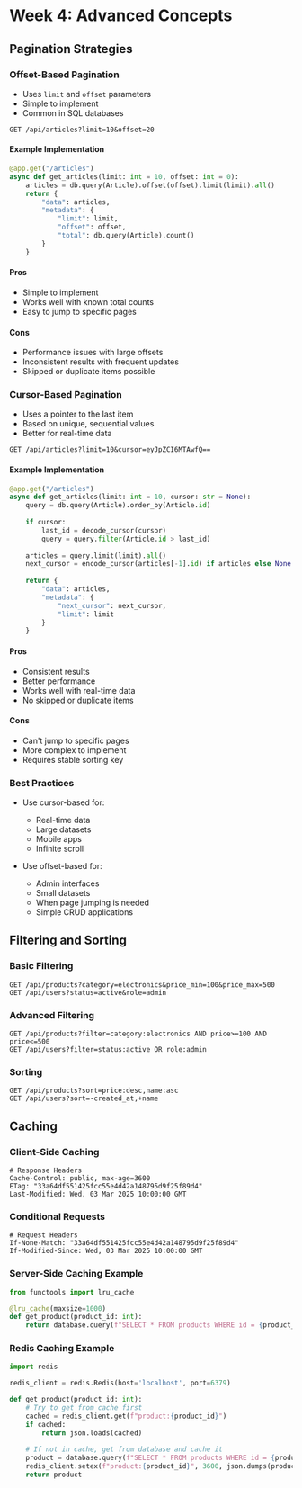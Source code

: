 # Week 4: Advanced Concepts

## Pagination Strategies

### Offset-Based Pagination
- Uses `limit` and `offset` parameters
- Simple to implement
- Common in SQL databases

```http
GET /api/articles?limit=10&offset=20
```

#### Example Implementation
```python
@app.get("/articles")
async def get_articles(limit: int = 10, offset: int = 0):
    articles = db.query(Article).offset(offset).limit(limit).all()
    return {
        "data": articles,
        "metadata": {
            "limit": limit,
            "offset": offset,
            "total": db.query(Article).count()
        }
    }
```

#### Pros
- Simple to implement
- Works well with known total counts
- Easy to jump to specific pages

#### Cons
- Performance issues with large offsets
- Inconsistent results with frequent updates
- Skipped or duplicate items possible

### Cursor-Based Pagination
- Uses a pointer to the last item
- Based on unique, sequential values
- Better for real-time data

```http
GET /api/articles?limit=10&cursor=eyJpZCI6MTAwfQ==
```

#### Example Implementation
```python
@app.get("/articles")
async def get_articles(limit: int = 10, cursor: str = None):
    query = db.query(Article).order_by(Article.id)
    
    if cursor:
        last_id = decode_cursor(cursor)
        query = query.filter(Article.id > last_id)
    
    articles = query.limit(limit).all()
    next_cursor = encode_cursor(articles[-1].id) if articles else None
    
    return {
        "data": articles,
        "metadata": {
            "next_cursor": next_cursor,
            "limit": limit
        }
    }
```

#### Pros
- Consistent results
- Better performance
- Works well with real-time data
- No skipped or duplicate items

#### Cons
- Can't jump to specific pages
- More complex to implement
- Requires stable sorting key

### Best Practices
- Use cursor-based for:
  - Real-time data
  - Large datasets
  - Mobile apps
  - Infinite scroll

- Use offset-based for:
  - Admin interfaces
  - Small datasets
  - When page jumping is needed
  - Simple CRUD applications

## Filtering and Sorting

### Basic Filtering
```http
GET /api/products?category=electronics&price_min=100&price_max=500
GET /api/users?status=active&role=admin
```

### Advanced Filtering
```http
GET /api/products?filter=category:electronics AND price>=100 AND price<=500
GET /api/users?filter=status:active OR role:admin
```

### Sorting
```http
GET /api/products?sort=price:desc,name:asc
GET /api/users?sort=-created_at,+name
```

## Caching

### Client-Side Caching
```http
# Response Headers
Cache-Control: public, max-age=3600
ETag: "33a64df551425fcc55e4d42a148795d9f25f89d4"
Last-Modified: Wed, 03 Mar 2025 10:00:00 GMT
```

### Conditional Requests
```http
# Request Headers
If-None-Match: "33a64df551425fcc55e4d42a148795d9f25f89d4"
If-Modified-Since: Wed, 03 Mar 2025 10:00:00 GMT
```

### Server-Side Caching Example
```python
from functools import lru_cache

@lru_cache(maxsize=1000)
def get_product(product_id: int):
    return database.query(f"SELECT * FROM products WHERE id = {product_id}")
```

### Redis Caching Example
```python
import redis

redis_client = redis.Redis(host='localhost', port=6379)

def get_product(product_id: int):
    # Try to get from cache first
    cached = redis_client.get(f"product:{product_id}")
    if cached:
        return json.loads(cached)
    
    # If not in cache, get from database and cache it
    product = database.query(f"SELECT * FROM products WHERE id = {product_id}")
    redis_client.setex(f"product:{product_id}", 3600, json.dumps(product))
    return product
```